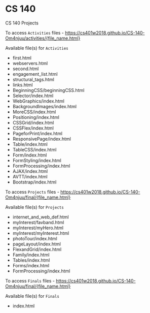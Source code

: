 # CS 140
CS 140 Projects

To access ```Activities``` files - https://cs401w2018.github.io/CS-140-Om4njuu/activities/{file_name.html}

Available file(s) for ```Activities```
<ul>
  <li>first.html</li>
  <li>webservers.html</li>
  <li>second.html</li>
  <li>engagement_list.html</li>
  <li>structural_tags.html</li>
  <li>links.html</li>
  <li>BeginningCSS/beginningCSS.html</li>
  <li>Selector/index.html</li>
  <li>WebGraphics/index.html</li>
  <li>BackgroundImages/index.html</li>
  <li>MoreCSS/index.html</li>
  <li>Positioning/index.html</li>
  <li>CSSGrid/index.html</li>
  <li>CSSFlex/index.html</li>
  <li>PageforPrint/index.html</li>
  <li>ResponsivePage/index.html</li>
  <li>Table/index.html</li>
  <li>TableCSS/index.html</li>
  <li>Form/index.html</li>
  <li>FormStyling/index.html</li>
  <li>FormProcessing/index.html</li>
  <li>AJAX/index.html</li>
  <li>AVTT/index.html</li>
  <li>Bootstrap/index.html</li>
</ul>

To access ```Projects``` files - https://cs401w2018.github.io/CS-140-Om4njuu/final/{file_name.html}

Available file(s) for ```Projects```
<ul>
  <li>internet_and_web_def.html</li>
  <li>myInterest/favband.html</li>
  <li>myInterest/myHero.html</li>
  <li>myInterest/myInterest.html</li>
  <li>photoTour/index.html</li>
  <li>pageLayout/index.html</li>
  <li>FlexandGrid/index.html</li>
  <li>Family/index.html</li>
  <li>Tables/index.html</li>
  <li>Forms/index.html</li>
  <li>FormProcessing/index.html</li>
</ul>


To access ```Finals``` files - https://cs401w2018.github.io/CS-140-Om4njuu/final/{file_name.html}

Available file(s) for ```Finals```
<ul>
  <li>index.html</li>
</ul>
